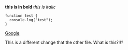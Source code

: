 **this is in bold**
*this is italic*
```
function test {
  console.log("test");
}
```
[Google](www.google.com)

This is a different change that the other file.
What is this?!!?

